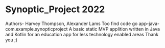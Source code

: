 # Synoptic_Project 2022
Authors- Harvey Thompson, Alexander Lams
Too find code go app-java-com.example.synopticproject
A basic static MVP applition written in Java and Kotlin for an education app for less technology enabled areas
Thank you ;)
